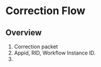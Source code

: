 # Correction Flow

## Overview

1. Correction packet
1. Appid, RID, Workflow Instance ID.
1.   

## 
